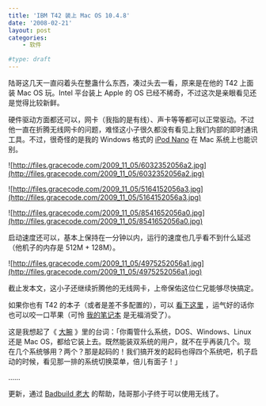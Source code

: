 ```yaml
---
title: 'IBM T42 装上 Mac OS 10.4.8'
date: '2008-02-21'
layout: post
categories:
    - 软件

#type: draft
---
```


陆哥这几天一直闷着头在整蛊什么东西，凑过头去一看，原来是在他的 T42 上面装 Mac OS 玩。Intel 平台装上 Apple 的 OS 已经不稀奇，不过这次是亲眼看见还是觉得比较新鲜。

硬件驱动方面都还可以，网卡（我指的是有线）、声卡等等都可以正常驱动。不过他一直在折腾无线网卡的问题，难怪这小子很久都没有看见上我们内部的即时通讯工具。不过，很奇怪的是我的 Windows 格式的  [iPod Nano]({{site.urls}}/posts/919/)  在 Mac 系统上也能识别。

![http://files.gracecode.com/2009_11_05/6032352056a2.jpg](http://files.gracecode.com/2009_11_05/6032352056a2.jpg)

![http://files.gracecode.com/2009_11_05/5164152056a3.jpg](http://files.gracecode.com/2009_11_05/5164152056a3.jpg)

![http://files.gracecode.com/2009_11_05/8541652056a0.jpg](http://files.gracecode.com/2009_11_05/8541652056a0.jpg)

启动速度还可以，基本上保持在一分钟以内，运行的速度也几乎看不到什么延迟（他机子的内存是 512M + 128M）。

![http://files.gracecode.com/2009_11_05/4975252056a1.jpg](http://files.gracecode.com/2009_11_05/4975252056a1.jpg)

截止发本文，这小子还继续折腾他的无线网卡，上帝保佑这位仁兄能够尽快搞定。

如果你也有 T42 的本子（或者是差不多配置的），可以 [看下这里](http://www.upnb.com/bbs/thread-16485-1-1.html) ，运气好的话你也可以咬一口苹果（可怜 [我的笔记本]({{site.urls}}/posts/16/) 是无福消受了）。

这是我想起了《 [大腕](http://www.douban.com/subject/1304022/) 》里的台词：「你甭管什么系统，DOS、Windows、Linux 还是 Mac OS，都给它装上去。既然能装双系统的用户，就不在乎再装几个。现在几个系统够用？两个？那是起码的！我们搞开发的起码也得四个系统吧，机子启动的时候，看见那一排的系统切换菜单，倍儿有面子！」

……

更新，通过  [Badbuild 老大](http://www.bbitt.com) 的帮助，陆哥那小子终于可以使用无线了。
